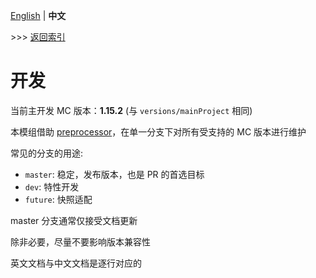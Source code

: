 [English](development.md) | **中文**

\>\>\> [返回索引](readme_cn.md)

# 开发

当前主开发 MC 版本：**1.15.2** (与 `versions/mainProject` 相同)

本模组借助 [preprocessor](https://github.com/ReplayMod/preprocessor)，在单一分支下对所有受支持的 MC 版本进行维护

常见的分支的用途:

- `master`: 稳定，发布版本，也是 PR 的首选目标
- `dev`: 特性开发
- `future`: 快照适配

master 分支通常仅接受文档更新

除非必要，尽量不要影响版本兼容性

英文文档与中文文档是逐行对应的

